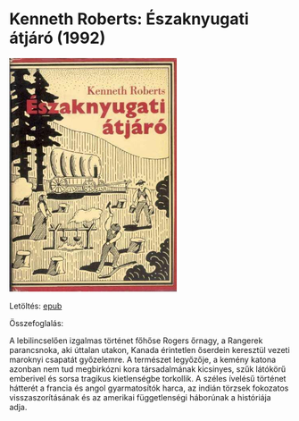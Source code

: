 # <a name="id_745">Kenneth Roberts: Északnyugati átjáró (1992)</a>
<img src="https://github.com/BercziSandor/calibre_lib/raw/main/Kenneth%20Roberts/Eszaknyugati%20atjaro%20%28745%29/cover.jpg" alt="cover" width="300"/>

Letöltés: [epub](https://github.com/BercziSandor/calibre_lib/raw/main/Kenneth%20Roberts/Eszaknyugati%20atjaro%20%28745%29/Eszaknyugati%20atjaro%20-%20Kenneth%20Roberts.epub)

Összefoglalás:
<div>
<p>A lebilincselően izgalmas történet főhőse Rogers őrnagy, a Rangerek parancsnoka, aki úttalan utakon, Kanada érintetlen őserdein keresztül vezeti maroknyi csapatát győzelemre. A természet legyőzője, a kemény katona azonban nem tud megbirkózni kora társadalmának kicsinyes, szűk látókörű emberivel és sorsa tragikus kietlenségbe torkollik. A széles ívelésű történet hátterét a francia és angol gyarmatosítók harca, az indián törzsek fokozatos visszaszorításának és az amerikai függetlenségi háborúnak a históriája adja.</p></div>


